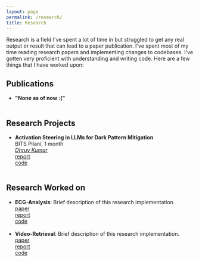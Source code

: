 ```yaml
---
layout: page
permalink: /research/
title: Research
---
```


Research is a field I've spent a lot of time in but struggled to get any real output or result that can lead to a paper publication. I've spent most of my time reading research papers and implementing changes to codebases. I've gotten very proficient with understanding and writing code. Here are a few things that I have worked upon: 

<h2>Publications</h2>
<ul>
	<li>
		<b>"None as of now :("</b><br>
	</li><br>
</ul>

<h2>Research Projects</h2>
<ul>
	<li>
		<b>Activation Steering in LLMs for Dark Pattern Mitigation</b><br>
		BITS Pilani, 1 month<br>
		<i><a href = "https://kudhru.github.io/">Dhruv Kumar</a> </i><br>
		<a href="https://docs.google.com/presentation/d/10NgtO4EdhrowSh2Rh6x_XlBwrToKNsQnAs85LuSiaCE/edit?usp=sharing"><div class="color-button">report</div></a><a href="https://github.com/gobind-singh23/activation-steering-darkbench"><div class="color-button">code</div></a>
	</li><br>
</ul>

<h2>Research Worked on</h2>
<ul>
	<li>
		<b>ECG-Analysis</b>: Brief description of this research implementation.<br>
		<a href=""><div class="color-button">paper</div></a><a href=""><div class="color-button">report</div></a><a href=""><div class="color-button">code</div></a>
	</li><br>
	<li>
		<b>Video-Retrieval</b>: Brief description of this research implementation.<br>
		<a href=""><div class="color-button">paper</div></a><a href=""><div class="color-button">report</div></a><a href=""><div class="color-button">code</div></a>
	</li><br>
</ul>